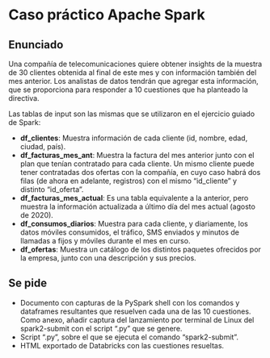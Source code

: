 # Caso práctico Apache Spark

## Enunciado

Una compañía de telecomunicaciones quiere obtener insights de la muestra de 30 clientes obtenida al final de este mes y con información también del mes anterior. Los analistas de datos tendrán que agregar esta información, que se proporciona para responder a 10 cuestiones que ha planteado la directiva.

Las tablas de input son las mismas que se utilizaron en el ejercicio guiado de Spark:

* **df_clientes**: Muestra información de cada cliente (id, nombre, edad, ciudad, país).
* **df_facturas_mes_ant**: Muestra la factura del mes anterior junto con el plan que tenían contratado para cada cliente. Un mismo cliente puede tener contratadas dos ofertas con la compañía, en cuyo caso habrá dos filas (de ahora en adelante, registros) con el mismo “id_cliente” y distinto “id_oferta”.
* **df_facturas_mes_actual**: Es una tabla equivalente a la anterior, pero muestra la información actualizada a último día del mes actual (agosto de 2020).
* **df_consumos_diarios**: Muestra para cada cliente, y diariamente, los datos móviles consumidos, el tráfico, SMS enviados y minutos de llamadas a fijos y móviles durante el mes en curso.
* **df_ofertas**: Muestra un catálogo de los distintos paquetes ofrecidos por la empresa, junto con una descripción y sus precios.

## Se pide

* Documento con capturas de la PySpark shell con los comandos y dataframes resultantes que resuelven cada una de las 10 cuestiones. Como anexo, añadir captura del lanzamiento por terminal de Linux del spark2-submit con el script “.py” que se genere.
* Script “.py”, sobre el que se ejecuta el comando “spark2-submit”.
* HTML exportado de Databricks con las cuestiones resueltas.
